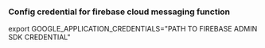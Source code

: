 ### Config credential for firebase cloud messaging function
export GOOGLE_APPLICATION_CREDENTIALS="PATH TO FIREBASE ADMIN SDK CREDENTIAL"
